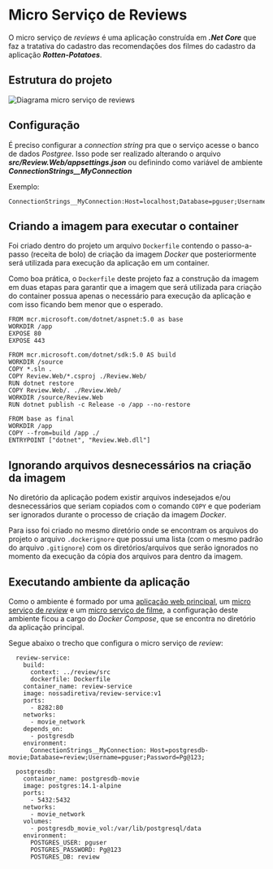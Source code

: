 # Micro Serviço de Reviews

O micro serviço de *reviews* é uma aplicação construída em ***.Net Core*** que faz a tratativa do cadastro das recomendações dos filmes do cadastro da aplicação ***Rotten-Potatoes***.

## Estrutura do projeto

![Diagrama micro serviço de reviews](https://github.com/nossadiretiva/imagens/blob/master/diagrama_microservico_review.png?raw=true)

## Configuração

É preciso configurar a *connection string* pra que o serviço acesse o banco de dados *Postgree*. Isso pode ser realizado alterando o arquivo ***src/Review.Web/appsettings.json*** ou definindo como variável de ambiente ***ConnectionStrings__MyConnection***

Exemplo:

    ConnectionStrings__MyConnection:Host=localhost;Database=pguser;Username=pguser;Password=Pg@123;

## Criando a imagem para executar o container

Foi criado dentro do projeto um arquivo  `Dockerfile`  contendo o passo-a-passo (receita de bolo) de criação da imagem  _Docker_  que posteriormente será utilizada para execução da aplicação em um container.

Como boa prática, o  `Dockerfile`  deste projeto faz a construção da imagem em duas etapas para garantir que a imagem que será utilizada para criação do container possua apenas o necessário para execução da aplicação e com isso ficando bem menor que o esperado. 

    FROM mcr.microsoft.com/dotnet/aspnet:5.0 as base
    WORKDIR /app
    EXPOSE 80
    EXPOSE 443
    
    FROM mcr.microsoft.com/dotnet/sdk:5.0 AS build
    WORKDIR /source
    COPY *.sln .
    COPY Review.Web/*.csproj ./Review.Web/
    RUN dotnet restore
    COPY Review.Web/. ./Review.Web/
    WORKDIR /source/Review.Web
    RUN dotnet publish -c Release -o /app --no-restore
    
    FROM base as final
    WORKDIR /app
    COPY --from=build /app ./
    ENTRYPOINT ["dotnet", "Review.Web.dll"]

## Ignorando arquivos desnecessários na criação da imagem

No diretório da aplicação podem existir arquivos indesejados e/ou desnecessários que seriam copiados com o comando  `COPY`  e que poderiam ser ignorados durante o processo de criação da imagem  _Docker_.

Para isso foi criado no mesmo diretório onde se encontram os arquivos do projeto o arquivo  `.dockerignore`  que possui uma lista (com o mesmo padrão do arquivo  `.gitignore`) com os diretórios/arquivos que serão ignorados no momento da execução da cópia dos arquivos para dentro da imagem.

## Executando ambiente da aplicação

Como o ambiente é formado por uma [aplicação web principal](https://github.com/nossadiretiva/rotten-potatoes-ms), um [micro serviço de *review*](https://github.com/nossadiretiva/review) e um [micro serviço de filme](https://github.com/nossadiretiva/movie), a configuração deste ambiente ficou a cargo do *Docker Compose*, que se encontra no diretório da aplicação principal.

Segue abaixo o trecho que configura o micro serviço de *review*:

      review-service:
        build:
          context: ../review/src
          dockerfile: Dockerfile
        container_name: review-service
        image: nossadiretiva/review-service:v1
        ports:
          - 8282:80
        networks:
          - movie_network
        depends_on:
          - postgresdb
        environment:
          ConnectionStrings__MyConnection: Host=postgresdb-movie;Database=review;Username=pguser;Password=Pg@123;
    
      postgresdb:
        container_name: postgresdb-movie
        image: postgres:14.1-alpine
        ports: 
          - 5432:5432
        networks:
          - movie_network
        volumes:
          - postgresdb_movie_vol:/var/lib/postgresql/data
        environment:
          POSTGRES_USER: pguser
          POSTGRES_PASSWORD: Pg@123
          POSTGRES_DB: review
